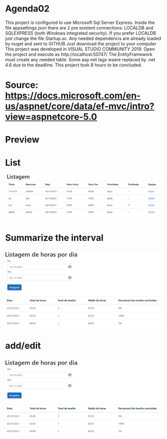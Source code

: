 # Agenda02
This project is configured to use Microsoft Sql Server Express.
Inside the file appsettings.json there are 2 pre existent connections: LOCALDB and SQLEXPRESS (both Windows integrated security).
If you prefer LOCALDB just change the file Startup.sc.
Any needed dependencis are already loaded by nuget and sent to GITHUB
Just download the project to your computer
This project was developed in VISUAL STUDIO COMMUNITY 2019.
Open the project and execute as http://localhost:50747/
The EntityFramework must create any needed table.
Some asp.net tags waere replaced by .net 4.6 due to the deadline.
This project took 8 hours to be concluded.
# Source: https://docs.microsoft.com/en-us/aspnet/core/data/ef-mvc/intro?view=aspnetcore-5.0


# Preview
# List
![alt text](https://github.com/lixseixas/Agenda02/blob/main/sis_listagem.png)

# Summarize the interval
![alt text](https://github.com/lixseixas/Agenda02/blob/main/sis_hours.png)

# add/edit
![alt text](https://github.com/lixseixas/Agenda02/blob/main/sis_include.png)

